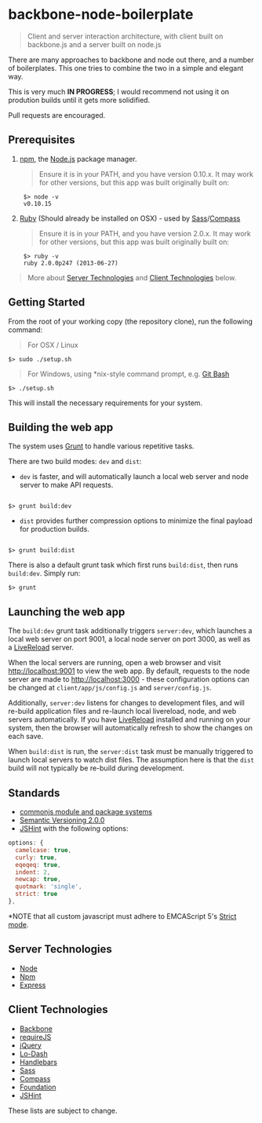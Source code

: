 # backbone-node-boilerplate
> Client and server interaction architecture, with  client built on backbone.js and a server built on node.js

There are many approaches to backbone and node out there, and a number of boilerplates. This one tries to combine the two in a simple and elegant way.

This is very much **IN PROGRESS**; I would recommend not using it on prodution builds until it gets more solidified.

Pull requests are encouraged.

## Prerequisites
1. [npm](https://npmjs.org/), the [Node.js](http://nodejs.org/) package manager.
   > Ensure it is in your PATH, and you have version 0.10.x. It may work for other versions, but this app was built originally built on:

        $> node -v
        v0.10.15

2. [Ruby](http://www.ruby-lang.org/en/) (Should already be installed on OSX) - used by [Sass](http://sass-lang.com/)/[Compass](http://compass-style.org/)
   > Ensure it is in your PATH, and you have version 2.0.x. It may work for other versions, but this app was built originally built on:

        $> ruby -v
        ruby 2.0.0p247 (2013-06-27)

> More about [Server Technologies](#server-technologies) and [Client Technologies](#client-technologies) below.

## Getting Started

From the root of your working copy (the repository clone), run the following command:

> For OSX / Linux
```shell
$> sudo ./setup.sh
```

> For Windows, using *nix-style command prompt, e.g. [Git Bash](http://git-scm.com/downloads)
```shell
$> ./setup.sh
```

This will install the necessary requirements for your system.

## Building the web app

The system uses [Grunt](http://gruntjs.com/) to handle various repetitive tasks.

There are two build modes: `dev` and `dist`:

- `dev` is faster, and will automatically launch a local web server and node server to make API requests.

```shell

$> grunt build:dev

```

- `dist` provides further compression options to minimize the final payload for production builds.

```shell

$> grunt build:dist

```

There is also a default grunt task which first runs `build:dist`, then runs `build:dev`. Simply run:

```shell
$> grunt
```

## Launching the web app

The `build:dev` grunt task additionally triggers `server:dev`, which launches a local web server on port 9001, a local node server on port 3000, as well as a [LiveReload](http://livereload.com/) server.

When the local servers are running, open a web browser and visit [http://localhost:9001](http://localhost:9001) to view the web app. By default, requests to the node server are made to [http://localhost:3000](http://localhost:3000) - these configuration options can be changed at `client/app/js/config.js` and `server/config.js`.

Additionally, `server:dev` listens for changes to development files, and will re-build application files and re-launch local livereload, node, and web servers automatically. If you have [LiveReload](http://livereload.com/) installed and running on your system, then the browser will automatically refresh to show the changes on each save.

When `build:dist` is run, the `server:dist` task must be manually triggered to launch local servers to watch dist files. The assumption here is that the `dist` build will not typically be re-build during development.

## Standards
- [commonjs module and package systems](http://wiki.commonjs.org/wiki/CommonJS)
- [Semantic Versioning 2.0.0](http://semver.org/)
- [JSHint](http://www.jshint.com/) with the following options:

```js
options: {
  camelcase: true,
  curly: true,
  eqeqeq: true,
  indent: 2,
  newcap: true,
  quotmark: 'single',
  strict: true
},
```

*NOTE that all custom javascript must adhere to EMCAScript 5's [Strict mode](https://developer.mozilla.org/en/JavaScript/Strict_mode).

## Server Technologies
- [Node](http://nodejs.org/api/)
- [Npm](https://npmjs.org/doc/)
- [Express](http://expressjs.com/api.html)

## Client Technologies
- [Backbone](http://backbonejs.org/)
- [requireJS](http://requirejs.org/)
- [jQuery](http://jquery.com/)
- [Lo-Dash](http://lodash.com/)
- [Handlebars](http://handlebarsjs.com/)
- [Sass](http://sass-lang.com/)
- [Compass](http://compass-style.org/)
- [Foundation](http://foundation.zurb.com/docs/)
- [JSHint](http://www.jshint.com/)

These lists are subject to change.

